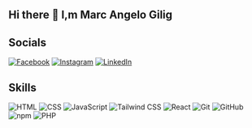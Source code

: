 ## Hi there 👋 I,m Marc Angelo Gilig


## Socials
[![Facebook](https://img.shields.io/badge/Facebook-%231877F2.svg?style=for-the-badge&logo=facebook&logoColor=white)]([https://facebook.com/your-profile](https://www.facebook.com/nnnngelo))
[![Instagram](https://img.shields.io/badge/Instagram-%23E4405F.svg?style=for-the-badge&logo=instagram&logoColor=white)]([https://instagram.com/your-profile](https://www.instagram.com/nnnngelo/))
[![LinkedIn](https://img.shields.io/badge/LinkedIn-%230077B5.svg?style=for-the-badge&logo=linkedin&logoColor=white)](linkedin.com/in/marcangelo-gilig-509398286/)

## Skills
<img src="https://img.icons8.com/color/30/000000/html-5.png" alt="HTML">
<img src="https://img.icons8.com/color/30/000000/css3.png" alt="CSS">
<img src="https://img.icons8.com/color/30/000000/javascript.png" alt="JavaScript">
<img src="https://img.icons8.com/color/30/000000/tailwindcss.png" alt="Tailwind CSS">
<img src="https://img.icons8.com/ios-filled/30/000000/react.png" alt="React">
<img src="https://img.icons8.com/ios-filled/30/000000/git.png" alt="Git">
<img src="https://img.icons8.com/ios-filled/30/000000/github.png" alt="GitHub">
<img src="https://img.icons8.com/color/30/000000/npm.png" alt="npm">
<img src="https://img.icons8.com/ios-filled/30/000000/php.png" alt="PHP">

<!--
**Geloxix/Geloxix** is a ✨ _special_ ✨ repository because its `README.md` (this file) appears on your GitHub profile.

Here are some ideas to get you started:

- 🔭 I’m currently working on ...
- 🌱 I’m currently learning ...
- 👯 I’m looking to collaborate on ...
- 🤔 I’m looking for help with ...
- 💬 Ask me about ...
- 📫 How to reach me: ...
- 😄 Pronouns: ...
- ⚡ Fun fact: ...

